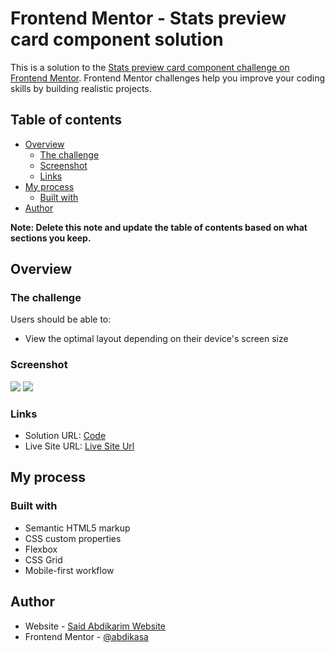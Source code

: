 # Frontend Mentor - Stats preview card component solution

This is a solution to the [Stats preview card component challenge on Frontend Mentor](https://www.frontendmentor.io/challenges/stats-preview-card-component-8JqbgoU62). Frontend Mentor challenges help you improve your coding skills by building realistic projects.

## Table of contents

- [Overview](#overview)
  - [The challenge](#the-challenge)
  - [Screenshot](#screenshot)
  - [Links](#links)
- [My process](#my-process)
  - [Built with](#built-with)
- [Author](#author)

**Note: Delete this note and update the table of contents based on what sections you keep.**

## Overview

### The challenge

Users should be able to:

- View the optimal layout depending on their device's screen size

### Screenshot

![]("./design/exercise-1.png")
![]("./design/exercise-1-m.png")

### Links

- Solution URL: [Code](https://github.com/abdikasa/Stats-preview-card-component)
- Live Site URL: [Live Site Url](https://abdikasa.github.io/Stats-preview-card-component/)

## My process

### Built with

- Semantic HTML5 markup
- CSS custom properties
- Flexbox
- CSS Grid
- Mobile-first workflow

## Author

- Website - [Said Abdikarim Website](https://github.com/abdikasa)
- Frontend Mentor - [@abdikasa](https://www.frontendmentor.io/profile/abdikasa)
